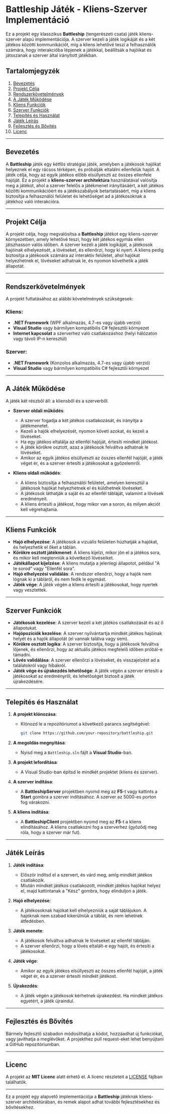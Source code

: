 # **Battleship Játék - Kliens-Szerver Implementáció**

Ez a projekt egy klasszikus **Battleship** (tengerészeti csata) játék kliens-szerver alapú implementációja. A szerver kezeli a játék logikáját és a két játékos közötti kommunikációt, míg a kliens lehetővé teszi a felhasználók számára, hogy interakcióba lépjenek a játékkal, beállítsák a hajóikat és játsszanak a szerver által irányított játékban.

## Tartalomjegyzék

1. [Bevezetés](#bevezetés)
2. [Projekt Célja](#projekt-célja)
3. [Rendszerkövetelmények](#rendszerkövetelmények)
4. [A Játék Működése](#a-játék-működése)
5. [Kliens Funkciók](#kliens-funkciók)
6. [Szerver Funkciók](#szerver-funkciók)
7. [Telepítés és Használat](#telepítés-és-használat)
8. [Játék Leírás](#játék-leírás)
9. [Fejlesztés és Bővítés](#fejlesztés-és-bővítés)
10. [Licenc](#licenc)

---

## Bevezetés

A **Battleship** játék egy kétfős stratégiai játék, amelyben a játékosok hajókat helyeznek el egy rácsos térképen, és próbálják eltalálni ellenfelük hajóit. A játék célja, hogy az egyik játékos előbb elsüllyeszti az összes ellenfele hajóját. Ez a projekt a **kliens-szerver architektúra** használatával valósítja meg a játékot, ahol a szerver felelős a játékmenet irányításáért, a két játékos közötti kommunikációért és a játékszabályok betartatásáért, míg a kliens biztosítja a felhasználói felületet és lehetőséget ad a játékosoknak a játékhoz való interakcióra.

---

## Projekt Célja

A projekt célja, hogy megvalósítsa a **Battleship** játékot egy kliens-szerver környezetben, amely lehetővé teszi, hogy két játékos egymás ellen játszhasson valós időben. A szerver kezeli a játék logikáját, a játékosok hajóinak elhelyezését, a lövéseket, és ellenőrzi, hogy ki nyert. A kliens pedig biztosítja a játékosok számára az interaktív felületet, ahol hajókat helyezhetnek el, lövéseket adhatnak le, és nyomon követhetik a játék állapotát.

---

## Rendszerkövetelmények

A projekt futtatásához az alábbi követelmények szükségesek:

### Kliens:
- **.NET Framework** (WPF alkalmazás, 4.7-es vagy újabb verzió)
- **Visual Studio** vagy bármilyen kompatibilis C# fejlesztői környezet
- **Internet kapcsolat** a szerverhez való csatlakozáshoz (helyi hálózaton vagy távoli IP-n keresztül)

### Szerver:
- **.NET Framework** (Konzolos alkalmazás, 4.7-es vagy újabb verzió)
- **Visual Studio** vagy bármilyen kompatibilis C# fejlesztői környezet

---

## A Játék Működése

A játék két részből áll: a kliensből és a szerverből.

- **Szerver oldali működés**:
  - A szerver fogadja a két játékos csatlakozását, és irányítja a játékmenetet.
  - Kezeli a hajók elhelyezését, nyomon követi azokat, és kezeli a lövéseket.
  - Ha egy játékos eltalálja az ellenfél hajóját, értesíti mindkét játékost.
  - A játék körökre osztott, azaz a játékosok felváltva adhatnak le lövéseket.
  - Amikor az egyik játékos elsüllyeszti az összes ellenfél hajóját, a játék véget ér, és a szerver értesíti a játékosokat a győzelemről.

- **Kliens oldali működés**:
  - A kliens biztosítja a felhasználói felületet, amelyen keresztül a játékosok hajókat helyezhetnek el és küldhetnek lövéseket.
  - A játékosok láthatják a saját és az ellenfél tábláját, valamint a lövések eredményeit.
  - A kliens értesíti a játékost, hogy mikor van a soron, és milyen akciót kell végrehajtania.

---

## Kliens Funkciók

- **Hajó elhelyezése**: A játékosok a vizuális felületen húzhatják a hajókat, és helyezhetik el őket a táblán.
- **Körökre osztott játékmenet**: A kliens kijelzi, mikor jön el a játékos sora, és mikor kell megtenniük a következő lövéseiket.
- **Játékállapot kijelzése**: A kliens mutatja a jelenlegi állapotot, például "A te sorod" vagy "Ellenfél sora".
- **Hajó elhelyezési validálás**: A rendszer ellenőrzi, hogy a hajók nem lógnak ki a tábláról, és nem fedik le egymást.
- **Játék vége**: A játék végén a kliens értesíti a játékosokat, hogy nyertek vagy vesztettek.

---

## Szerver Funkciók

- **Játékosok kezelése**: A szerver kezeli a két játékos csatlakozását és az ő állapotukat.
- **Hajópozíciók kezelése**: A szerver nyilvántartja mindkét játékos hajóinak helyét és a hajók állapotát (el vannak találva vagy sem).
- **Körökre osztott logika**: A szerver biztosítja, hogy a játékosok felváltva lőjenek, és ellenőrzi, hogy az aktuális játékos megfelelő időben próbál-e támadni.
- **Lövés validálása**: A szerver ellenőrzi a lövéseket, és visszajelzést ad a találatokról vagy hibákról.
- **Játék vége és újrakezdés lehetősége**: A játék végén a szerver értesíti a játékosokat az eredményről, és lehetőséget biztosít a játék újrakezdésére.

---

## Telepítés és Használat

1. **A projekt klónozása**:
   - Klónozd le a repozitóriumot a következő parancs segítségével:

     ```bash
     git clone https://github.com/your-repository/battleship.git
     ```

2. **A megoldás megnyitása**:
   - Nyisd meg a `Battleship.sln` fájlt a **Visual Studio**-ban.

3. **A projekt lefordítása**:
   - A Visual Studio-ban építsd le mindkét projektet (kliens és szerver).

4. **A szerver indítása**:
   - A **BattleshipServer** projektben nyomd meg az **F5**-t vagy kattints a **Start** gombra a szerver indításához. A szerver az 5000-es porton fog várakozni.

5. **A kliens indítása**:
   - A **BattleshipClient** projektben nyomd meg az **F5**-t a kliens elindításához. A kliens csatlakozni fog a szerverhez (győződj meg róla, hogy a szerver már fut).

---

## Játék Leírás

1. **Játék indítása**:
   - Először indítsd el a szervert, és várd meg, amíg mindkét játékos csatlakozik.
   - Miután mindkét játékos csatlakozott, mindkét játékos hajókat helyez el, majd kattintanak a "Kész" gombra, hogy elinduljon a játék.

2. **Hajó elhelyezése**:
   - A játékosoknak hajókat kell elhelyezniük a saját táblájukon. A hajóknak nem szabad kikerülniük a táblát, és nem lehetnek átfedésben.

3. **Játék menete**:
   - A játékosok felváltva adhatnak le lövéseket az ellenfél tábláján.
   - A szerver ellenőrzi, hogy a lövés eltalált-e egy hajót, és értesíti a játékosokat.

4. **Játék vége**:
   - Amikor az egyik játékos elsüllyeszti az összes ellenfél hajóját, a játék véget ér, és a szerver értesíti mindkét játékost.

5. **Újrakezdés**:
   - A játék végén a játékosok kérhetnek újrakezdést. Ha mindkét játékos egyetért, a játék újraindul.

---

## Fejlesztés és Bővítés

Bármely fejlesztő szabadon módosíthatja a kódot, hozzáadhat új funkciókat, vagy javíthatja a meglévőket. A projekthez pull request-eket lehet benyújtani a GitHub repozitóriumban.

---

## Licenc

A projekt az **MIT Licenc** alatt érhető el. A licenc részleteit a [LICENSE](LICENSE) fájlban találhatók.

---

Ez a projekt egy alapvető implementációja a **Battleship** játéknak kliens-szerver architektúrában, és remek alapot adhat további fejlesztésekhez és bővítésekhez.
